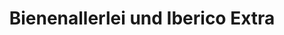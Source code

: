---
title: "Bienenallerlei und Iberico Extra"
url: /bellheim/bienenallerlei-und-iberico-extra/
shop: Feinkost
---